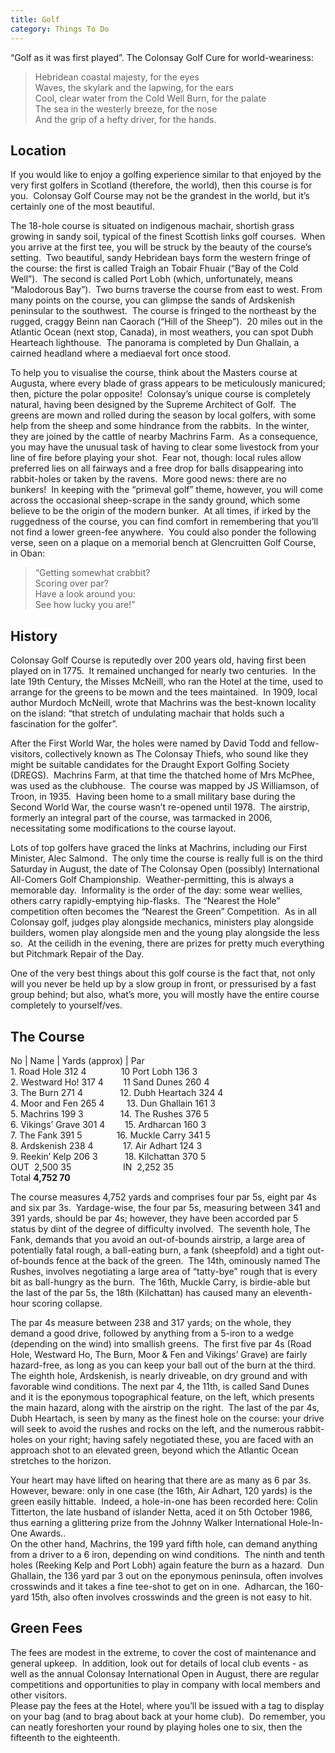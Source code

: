 ```yaml
---
title: Golf
category: Things To Do
---
```


“Golf as it was first played”.
The Colonsay Golf Cure for world-weariness:
>Hebridean coastal majesty, for the eyes<br />Waves, the skylark and the lapwing, for the ears<br />Cool, clear water from the Cold Well Burn, for the palate<br />The sea in the westerly breeze, for the nose<br />And the grip of a hefty driver, for the hands.

## Location

If you would like to enjoy a golfing experience similar to that enjoyed by the very first golfers in Scotland (therefore, the world), then this course is for you.  Colonsay Golf Course may not be the grandest in the world, but it’s certainly one of the most beautiful.

The 18-hole course is situated on indigenous machair, shortish grass growing in sandy soil, typical of the finest Scottish links golf courses.  When you arrive at the first tee, you will be struck by the beauty of the course’s setting.  Two beautiful, sandy Hebridean bays form the western fringe of the course: the first is called Traigh an Tobair Fhuair (“Bay of the Cold Well”).  The second is called Port Lobh (which, unfortunately, means “Malodorous Bay”).  Two burns traverse the course from east to west. From many points on the course, you can glimpse the sands of Ardskenish peninsular to the southwest.  The course is fringed to the northeast by the rugged, craggy Beinn nan Caorach (“Hill of the Sheep”).  20 miles out in the Atlantic Ocean (next stop, Canada), in most weathers, you can spot Dubh Hearteach lighthouse.  The panorama is completed by Dun Ghallain, a cairned headland where a mediaeval fort once stood.

To help you to visualise the course, think about the Masters course at Augusta, where every blade of grass appears to be meticulously manicured; then, picture the polar opposite!  Colonsay’s unique course is completely natural, having been designed by the Supreme Architect of Golf.  The greens are mown and rolled during the season by local golfers, with some help from the sheep and some hindrance from the rabbits.  In the winter, they are joined by the cattle of nearby Machrins Farm.  As a consequence, you may have the unusual task of having to clear some livestock from your line of fire before playing your shot.  Fear not, though: local rules allow preferred lies on all fairways and a free drop for balls disappearing into rabbit-holes or taken by the ravens.  More good news: there are no bunkers!  In keeping with the “primeval golf” theme, however, you will come across the occasional sheep-scrape in the sandy ground, which some believe to be the origin of the modern bunker.  At all times, if irked by the ruggedness of the course, you can find comfort in remembering that you’ll not find a lower green-fee anywhere.  You could also ponder the following verse, seen on a plaque on a memorial bench at Glencruitten Golf Course, in Oban:

>“Getting somewhat crabbit?<br />Scoring over par?<br />Have a look around you:<br />See how lucky you are!”

## History

Colonsay Golf Course is reputedly over 200 years old, having first been played on in 1775.  It remained unchanged for nearly two centuries.  In the late 19th Century, the Misses McNeill, who ran the Hotel at the time, used to arrange for the greens to be mown and the tees maintained.  In 1909, local author Murdoch McNeill, wrote that Machrins was the best-known locality on the island: “that stretch of undulating machair that holds such a fascination for the golfer”.

After the First World War, the holes were named by David Todd and fellow-visitors, collectively known as The Colonsay Thiefs, who sound like they might be suitable candidates for the Draught Export Golfing Society (DREGS).  Machrins Farm, at that time the thatched home of Mrs McPhee, was used as the clubhouse.  The course was mapped by JS Williamson, of Troon, in 1935.  Having been home to a small military base during the Second World War, the course wasn’t re-opened until 1978.  The airstrip, formerly an integral part of the course, was tarmacked in 2006, necessitating some modifications to the course layout.

Lots of top golfers have graced the links at Machrins, including our First Minister, Alec Salmond.  The only time the course is really full is on the third Saturday in August, the date of The Colonsay Open (possibly) International All-Comers Golf Championship.  Weather-permitting, this is always a memorable day.  Informality is the order of the day: some wear wellies, others carry rapidly-emptying hip-flasks.  The “Nearest the Hole” competition often becomes the “Nearest the Green” Competition.  As in all Colonsay golf, judges play alongside mechanics, ministers play alongside builders, women play alongside men and the young play alongside the less so.  At the ceilidh in the evening, there are prizes for pretty much everything but Pitchmark Repair of the Day.

One of the very best things about this golf course is the fact that, not only will you never be held up by a slow group in front, or pressurised by a fast group behind; but also, what’s more, you will mostly have the entire course completely to yourself/ves.

## The Course

No | Name | Yards (approx) | Par<br />1. Road Hole 312 4              10 Port Lobh 136 3<br />2. Westward Ho! 317 4        11 Sand Dunes 260 4<br />3. The Burn 271 4               12. Dubh Heartach 324 4<br />4. Moor and Fen 265 4         13. Dun Ghallain 161 3<br />5. Machrins 199 3               14. The Rushes 376 5<br />6. Vikings’ Grave 301 4        15. Ardharcan 160 3<br />7. The Fank 391 5              16. Muckle Carry 341 5<br />8. Ardskenish 238 4            17. Air Adhart 124 3<br />9. Reekin’ Kelp 206 3           18. Kilchattan 370 5<br />OUT  2,500 35                     IN  2,252 35<br />Total <strong>4,752 70</strong>

The course measures 4,752 yards and comprises four par 5s, eight par 4s and six par 3s.  Yardage-wise, the four par 5s, measuring between 341 and 391 yards, should be par 4s; however, they have been accorded par 5 status by dint of the degree of difficulty involved.  The seventh hole, The Fank, demands that you avoid an out-of-bounds airstrip, a large area of potentially fatal rough, a ball-eating burn, a fank (sheepfold) and a tight out-of-bounds fence at the back of the green.  The 14th, ominously named The Rushes, involves negotiating a large area of “tatty-bye” rough that is every bit as ball-hungry as the burn.  The 16th, Muckle Carry, is birdie-able but the last of the par 5s, the 18th (Kilchattan) has caused many an eleventh-hour scoring collapse.

The par 4s measure between 238 and 317 yards; on the whole, they demand a good drive, followed by anything from a 5-iron to a wedge (depending on the wind) into smallish greens.  The first five par 4s (Road Hole, Westward Ho, The Burn, Moor & Fen and Vikings’ Grave) are fairly hazard-free, as long as you can keep your ball out of the burn at the third.  The eighth hole, Ardskenish, is nearly driveable, on dry ground and with favorable wind conditions. The next par 4, the 11th, is called Sand Dunes and it is the eponymous topographical feature, on the left, which presents the main hazard, along with the airstrip on the right.  The last of the par 4s, Dubh Heartach, is seen by many as the finest hole on the course: your drive will seek to avoid the rushes and rocks on the left, and the numerous rabbit-holes on your right; having safely negotiated these, you are faced with an approach shot to an elevated green, beyond which the Atlantic Ocean stretches to the horizon.

Your heart may have lifted on hearing that there are as many as 6 par 3s.  However, beware: only in one case (the 16th, Air Adhart, 120 yards) is the green easily hittable.  Indeed, a hole-in-one has been recorded here: Colin Titterton, the late husband of islander Netta, aced it on 5th October 1986, thus earning a glittering prize from the Johnny Walker International Hole-In-One Awards..<br />On the other hand, Machrins, the 199 yard fifth hole, can demand anything from a driver to a 6 iron, depending on wind conditions.  The ninth and tenth holes (Reeking Kelp and Port Lobh) again feature the burn as a hazard.  Dun Ghallain, the 136 yard par 3 out on the eponymous peninsula, often involves crosswinds and it takes a fine tee-shot to get on in one.  Adharcan, the 160-yard 15th, also often involves crosswinds and the green is not easy to hit.

## Green Fees

The fees are modest in the extreme, to cover the cost of maintenance and general upkeep.  In addition, look out for details of local club events - as well as the annual Colonsay International Open in August, there are regular competitions and opportunities to play in company with local members and other visitors.<br />Please pay the fees at the Hotel, where you’ll be issued with a tag to display on your bag (and to brag about back at your home club).  Do remember, you can neatly foreshorten your round by playing holes one to six, then the fifteenth to the eighteenth.